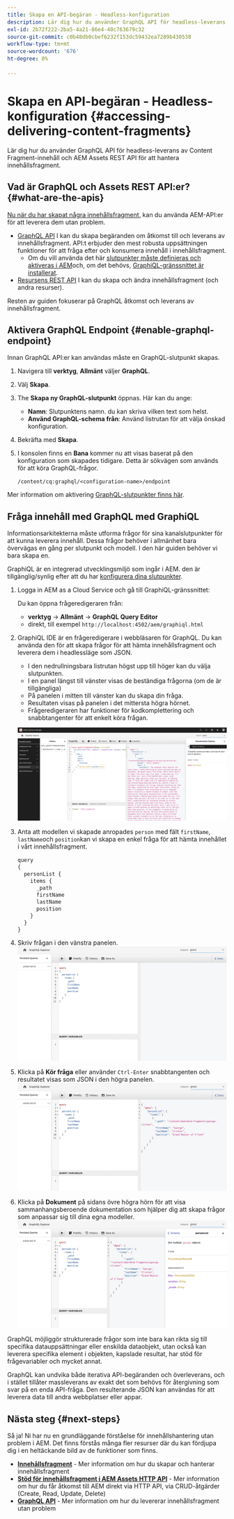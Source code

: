 ```yaml
---
title: Skapa en API-begäran - Headless-konfiguration
description: Lär dig hur du använder GraphQL API för headless-leverans av Content Fragment-innehåll och AEM Assets REST API för att hantera innehållsfragment.
exl-id: 2b72f222-2ba5-4a21-86e4-40c763679c32
source-git-commit: c0b48db0cbef6232f153dc59432ea7289b430538
workflow-type: tm+mt
source-wordcount: '676'
ht-degree: 0%

---
```


# Skapa en API-begäran - Headless-konfiguration {#accessing-delivering-content-fragments}

Lär dig hur du använder GraphQL API för headless-leverans av Content Fragment-innehåll och AEM Assets REST API för att hantera innehållsfragment.

## Vad är GraphQL och Assets REST API:er? {#what-are-the-apis}

[Nu när du har skapat några innehållsfragment,](create-content-fragment.md) kan du använda AEM-API:er för att leverera dem utan problem.

* [GraphQL API](/help/headless/graphql-api/content-fragments.md) I kan du skapa begäranden om åtkomst till och leverans av innehållsfragment. API:t erbjuder den mest robusta uppsättningen funktioner för att fråga efter och konsumera innehåll i innehållsfragment.
   * Om du vill använda det här [slutpunkter måste definieras och aktiveras i AEM](/help/headless/graphql-api/graphql-endpoint.md)och, om det behövs, [GraphiQL-gränssnittet är installerat](/help/headless/graphql-api/graphiql-ide.md).
* [Resursens REST API](/help/assets/content-fragments/assets-api-content-fragments.md) I kan du skapa och ändra innehållsfragment (och andra resurser).

Resten av guiden fokuserar på GraphQL åtkomst och leverans av innehållsfragment.

## Aktivera GraphQL Endpoint {#enable-graphql-endpoint}

Innan GraphQL API:er kan användas måste en GraphQL-slutpunkt skapas.

1. Navigera till **verktyg**, **Allmänt** väljer **GraphQL**.
1. Välj **Skapa**.
1. The **Skapa ny GraphQL-slutpunkt** öppnas. Här kan du ange:
   * **Namn**: Slutpunktens namn. du kan skriva vilken text som helst.
   * **Använd GraphQL-schema från**: Använd listrutan för att välja önskad konfiguration.
1. Bekräfta med **Skapa**.
1. I konsolen finns en **Bana** kommer nu att visas baserat på den konfiguration som skapades tidigare. Detta är sökvägen som används för att köra GraphQL-frågor.

   ```
   /content/cq:graphql/<configuration-name>/endpoint
   ```

Mer information om aktivering [GraphQL-slutpunkter finns här](/help/headless/graphql-api/graphql-endpoint.md).

## Fråga innehåll med GraphQL med GraphiQL

Informationsarkitekterna måste utforma frågor för sina kanalslutpunkter för att kunna leverera innehåll. Dessa frågor behöver i allmänhet bara övervägas en gång per slutpunkt och modell. I den här guiden behöver vi bara skapa en.

GraphiQL är en integrerad utvecklingsmiljö som ingår i AEM. den är tillgänglig/synlig efter att du har [konfigurera dina slutpunkter](#enable-graphql-endpoint).

1. Logga in AEM as a Cloud Service och gå till GraphiQL-gränssnittet:

   Du kan öppna frågeredigeraren från:

   * **verktyg** -> **Allmänt** -> **GraphQL Query Editor**
   * direkt, till exempel `http://localhost:4502/aem/graphiql.html`

1. GraphiQL IDE är en frågeredigerare i webbläsaren för GraphQL. Du kan använda den för att skapa frågor för att hämta innehållsfragment och leverera dem i headlessläge som JSON.
   * I den nedrullningsbara listrutan högst upp till höger kan du välja slutpunkten.
   * I en panel längst till vänster visas de beständiga frågorna (om de är tillgängliga)
   * På panelen i mitten till vänster kan du skapa din fråga.
   * Resultaten visas på panelen i det mittersta högra hörnet.
   * Frågeredigeraren har funktioner för kodkomplettering och snabbtangenter för att enkelt köra frågan.

   ![GraphiQL editor](../assets/graphiql.png)

1. Anta att modellen vi skapade anropades `person` med fält `firstName`, `lastName`och `position`kan vi skapa en enkel fråga för att hämta innehållet i vårt innehållsfragment.

   ```text
   query 
   {
     personList {
       items {
         _path
         firstName
         lastName
         position
       }
     }
   }
   ```

1. Skriv frågan i den vänstra panelen.
   ![GraphiQL-fråga](../assets/graphiql-query.png)

1. Klicka på **Kör fråga** eller använder `Ctrl-Enter` snabbtangenten och resultatet visas som JSON i den högra panelen.
   ![GraphiQL-resultat](../assets/graphiql-results.png)

1. Klicka på **Dokument** på sidans övre högra hörn för att visa sammanhangsberoende dokumentation som hjälper dig att skapa frågor som anpassar sig till dina egna modeller.
   ![GraphiQL-dokumentation](../assets/graphiql-documentation.png)

GraphQL möjliggör strukturerade frågor som inte bara kan rikta sig till specifika datauppsättningar eller enskilda dataobjekt, utan också kan leverera specifika element i objekten, kapslade resultat, har stöd för frågevariabler och mycket annat.

GraphQL kan undvika både iterativa API-begäranden och överleverans, och i stället tillåter massleverans av exakt det som behövs för återgivning som svar på en enda API-fråga. Den resulterande JSON kan användas för att leverera data till andra webbplatser eller appar.

## Nästa steg {#next-steps}

Så ja! Ni har nu en grundläggande förståelse för innehållshantering utan problem i AEM. Det finns förstås många fler resurser där du kan fördjupa dig i en heltäckande bild av de funktioner som finns.

* **[Innehållsfragment](/help/sites-cloud/administering/content-fragments/content-fragments.md)** - Mer information om hur du skapar och hanterar innehållsfragment
* **[Stöd för innehållsfragment i AEM Assets HTTP API](/help/assets/content-fragments/assets-api-content-fragments.md)** - Mer information om hur du får åtkomst till AEM direkt via HTTP API, via CRUD-åtgärder (Create, Read, Update, Delete)
* **[GraphQL API](/help/headless/graphql-api/content-fragments.md)** - Mer information om hur du levererar innehållsfragment utan problem
